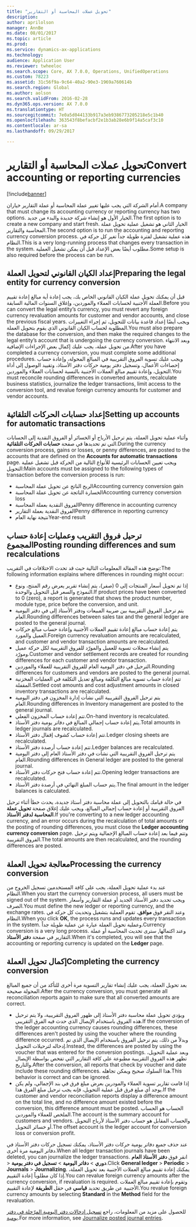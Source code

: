 ```yaml
---
title: "تحويل عملات المحاسبة أو التقارير"
description: 
author: aprilolson
manager: AnnBe
ms.date: 08/01/2017
ms.topic: article
ms.prod: 
ms.service: dynamics-ax-applications
ms.technology: 
audience: Application User
ms.reviewer: twheeloc
ms.search.scope: Core, AX 7.0.0, Operations, UnifiedOperations
ms.custom: 78223
ms.assetid: 31c56f9a-9c64-40a2-90e3-1969a760614b
ms.search.region: Global
ms.author: aolson
ms.search.validFrom: 2016-02-28
ms.dyn365.ops.version: AX 7.0.0
ms.translationtype: HT
ms.sourcegitcommit: 7e0a5d044133b917a3eb9386773205218e5c1b40
ms.openlocfilehash: 363543f8befacbf2e1b3ab28e6b9f14a5caf3c10
ms.contentlocale: ar-sa
ms.lasthandoff: 09/29/2017

---
```


# <a name="convert-accounting-or-reporting-currencies"></a><span data-ttu-id="884bd-102">تحويل عملات المحاسبة أو التقارير</span><span class="sxs-lookup"><span data-stu-id="884bd-102">Convert accounting or reporting currencies</span></span>

[!include[banner](../includes/banner.md)]


<span data-ttu-id="884bd-103">أمام الشركة التي يجب عليها تغيير عملة المحاسبة أو عملة التقارير خياران.</span><span class="sxs-lookup"><span data-stu-id="884bd-103">A company that must change its accounting currency or reporting currency has two options.</span></span> <span data-ttu-id="884bd-104">الخيار الأول هو إنشاء شركة جديدة والبدء من جديد.</span><span class="sxs-lookup"><span data-stu-id="884bd-104">The first option is to create a new company and start fresh.</span></span> <span data-ttu-id="884bd-105">الخيار الثاني هو تشغيل عملية تحويل عملة المحاسبة والتقارير.</span><span class="sxs-lookup"><span data-stu-id="884bd-105">The second option is to run the accounting and reporting currency conversion process.</span></span> <span data-ttu-id="884bd-106">هذه عملية تشغيل لفترة طويلة جداً تغير كل حركة في النظام.</span><span class="sxs-lookup"><span data-stu-id="884bd-106">This is a very long-running process that changes every transaction in the system.</span></span> <span data-ttu-id="884bd-107">مطلوب أيضًا بعض الإعداد قبل أن يمكن تشغيل العملية.</span><span class="sxs-lookup"><span data-stu-id="884bd-107">Some setup is also required before the process can be run.</span></span>

## <a name="preparing-the-legal-entity-for-currency-conversion"></a><span data-ttu-id="884bd-108">إعداد الكيان القانوني لتحويل العملة</span><span class="sxs-lookup"><span data-stu-id="884bd-108">Preparing the legal entity for currency conversion</span></span>
<span data-ttu-id="884bd-109">قبل أن يمكنك تحويل عملة الكيان القانوني الخاص بك، يجب إعادة أية مبالغ إعادة تقييم العملة الأجنبية لحسابات العملاء والموردين، وإغلاق السنوات المالية السابقة.</span><span class="sxs-lookup"><span data-stu-id="884bd-109">Before you can convert the legal entity’s currency, you must revert any foreign currency revaluation amounts for customer and vendor accounts, and close the previous fiscal years.</span></span> <span data-ttu-id="884bd-110">ويجب أيضًا إعداد قاعدة بيانات للتحويل، ثم إجراء التغييرات المطلوبة لحساب الكيان القانوني الذي يقوم بتحويل العملة.</span><span class="sxs-lookup"><span data-stu-id="884bd-110">You must also prepare the database for the conversion, and then make the required changes to the legal entity’s account that is undergoing the currency conversion.</span></span> <span data-ttu-id="884bd-111">وبعد الانتهاء من تحويل عملة، يجب عليك إكمال بعض الإجراءات الإضافية.</span><span class="sxs-lookup"><span data-stu-id="884bd-111">After you have completed a currency conversion, you must complete some additional procedures.</span></span> <span data-ttu-id="884bd-112">ويجب عليك تسوية الفروق التقريبية في المبالغ المحولة، وإعادة حساب إحصاءات الأعمال، وتسجيل دفتر يومية حركات دفتر الأستاذ، وتقييد الوصول إلى أداة التحويل، وإعادة تقييم مبالغ العملات الأجنبية بالنسبة لحسابات العملاء والموردين.</span><span class="sxs-lookup"><span data-stu-id="884bd-112">You must reconcile rounding differences in converted amounts, recalculate business statistics, journalize the ledger transactions, limit access to the conversion tool, and revalue foreign currency amounts for customer and vendor accounts.</span></span>

## <a name="setting-up-accounts-for-automatic-transactions"></a><span data-ttu-id="884bd-113">إعداد حسابات الحركات التلقائية</span><span class="sxs-lookup"><span data-stu-id="884bd-113">Setting up accounts for automatic transactions</span></span>
<span data-ttu-id="884bd-114">وأثناء عملية تحويل العملة، يتم ترحيل الأرباح أو الخسائر أو الفروق النقدية إلى الحسابات التي تم تحديدها في صفحة **حسابات الحركات التلقائية**.</span><span class="sxs-lookup"><span data-stu-id="884bd-114">During the currency conversion process, gains or losses, or penny differences, are posted to the accounts that are defined on the **Accounts for automatic transactions** page.</span></span> <span data-ttu-id="884bd-115">ويجب تعيين الحسابات الرئيسية للأنواع التالية من الحركة قبل تشغيل عملية التحويل:</span><span class="sxs-lookup"><span data-stu-id="884bd-115">Main accounts must be assigned to the following types of transaction before the conversion process is run:</span></span>

-   <span data-ttu-id="884bd-116">الربح الناتج عن تحويل عملة المحاسبة</span><span class="sxs-lookup"><span data-stu-id="884bd-116">Accounting currency conversion gain</span></span>
-   <span data-ttu-id="884bd-117">الخسارة الناتجة عن تحويل عملة المحاسبة</span><span class="sxs-lookup"><span data-stu-id="884bd-117">Accounting currency conversion loss</span></span>
-   <span data-ttu-id="884bd-118">الفروق النقدية بعملة المحاسبة</span><span class="sxs-lookup"><span data-stu-id="884bd-118">Penny difference in accounting currency</span></span>
-   <span data-ttu-id="884bd-119">الفروق النقدية بعملة التقارير</span><span class="sxs-lookup"><span data-stu-id="884bd-119">Penny difference in reporting currency</span></span>
-   <span data-ttu-id="884bd-120">نتيجة نهاية العام</span><span class="sxs-lookup"><span data-stu-id="884bd-120">Year-end result</span></span>

## <a name="posting-rounding-differences-and-sum-recalculations"></a><span data-ttu-id="884bd-121">ترحيل فروق التقريب وعمليات إعادة حساب المجموع</span><span class="sxs-lookup"><span data-stu-id="884bd-121">Posting rounding differences and sum recalculations</span></span>
<span data-ttu-id="884bd-122">توضح هذه المقالة المعلومات التالية حيث قد تحدث الاختلافات في التقريب:</span><span class="sxs-lookup"><span data-stu-id="884bd-122">The following information explains where differences in rounding might occur:</span></span>

-   <span data-ttu-id="884bd-123">إذا تم تحويل أسعار المنتجات إلى 0 (صفر)، يتم إنشاء تقرير يعرض رقم المنتج، ونوع النموذج والسعر قبل التحويل والوحدة.</span><span class="sxs-lookup"><span data-stu-id="884bd-123">If product prices have been converted to 0 (zero), a report is generated that shows the product number, module type, price before the conversion, and unit.</span></span>
-   <span data-ttu-id="884bd-124">يتم ترحيل الفروق التقريبية بين ضريبة المبيعات ودفتر الأستاذ إلى في دفتر اليومية العام.</span><span class="sxs-lookup"><span data-stu-id="884bd-124">Rounding differences between sales tax and the general ledger are posted to the general journal.</span></span>
-   <span data-ttu-id="884bd-125">يتم إعادة حساب مبالغ إعادة تقييم العملات الأجنبية وإعادة حساب مبالغ حركات العميل والمورد.</span><span class="sxs-lookup"><span data-stu-id="884bd-125">Foreign currency revaluation amounts are recalculated, and customer and vendor transaction amounts are recalculated.</span></span>
-   <span data-ttu-id="884bd-126">يتم إنشاء سجلات تسوية للعميل والمورّد للفروق التقريبية لكل حركة عميل ومورّد.</span><span class="sxs-lookup"><span data-stu-id="884bd-126">Customer and vendor settlement records are created for rounding differences for each customer and vendor transaction.</span></span>
-   <span data-ttu-id="884bd-127">الترحيل في دفتر اليومية العام للفروق التقريبية للعملاء والموردين.</span><span class="sxs-lookup"><span data-stu-id="884bd-127">Rounding differences for customers and vendors are posted to the general journal.</span></span>
-   <span data-ttu-id="884bd-128">تتم إعادة حساب تسوية مبالغ التكلفة ومبالغ تعديل التكلفة في العمليات المخزنية المقفلة.</span><span class="sxs-lookup"><span data-stu-id="884bd-128">Settled cost amounts and cost adjustment amounts in closed inventory transactions are recalculated.</span></span>
-   <span data-ttu-id="884bd-129">يتم ترحيل الفروق التقريبية التي نشأت إدارة المخزون في دفتر اليومية العام.</span><span class="sxs-lookup"><span data-stu-id="884bd-129">Rounding differences in Inventory management are posted to the general journal.</span></span>
-   <span data-ttu-id="884bd-130">تتم إعادة حساب المخزون الفعلي.</span><span class="sxs-lookup"><span data-stu-id="884bd-130">On-hand inventory is recalculated.</span></span>
-   <span data-ttu-id="884bd-131">يتم إعادة حساب إجمالي المبالغ في دفاتر يومية دفتر الأستاذ.</span><span class="sxs-lookup"><span data-stu-id="884bd-131">Total amounts in ledger journals are recalculated.</span></span>
-   <span data-ttu-id="884bd-132">تتم إعادة حساب كشوف إقفال دفتر الأستاذ.</span><span class="sxs-lookup"><span data-stu-id="884bd-132">Ledger closing sheets are recalculated.</span></span>
-   <span data-ttu-id="884bd-133">تتم إعادة حساب أرصدة دفتر الأستاذ.</span><span class="sxs-lookup"><span data-stu-id="884bd-133">Ledger balances are recalculated.</span></span>
-   <span data-ttu-id="884bd-134">يتم ترحيل الفروق التقريبية التي نشأت في دفتر الأستاذ العام إلى دفتر اليومية العام.</span><span class="sxs-lookup"><span data-stu-id="884bd-134">Rounding differences in General ledger are posted to the general journal.</span></span>
-   <span data-ttu-id="884bd-135">تتم إعادة حساب فتح حركات دفتر الأستاذ.</span><span class="sxs-lookup"><span data-stu-id="884bd-135">Opening ledger transactions are recalculated.</span></span>
-   <span data-ttu-id="884bd-136">يتم حساب المبلغ النهائي في أرصدة دفتر الأستاذ.</span><span class="sxs-lookup"><span data-stu-id="884bd-136">The final amount in the ledger balances is calculated.</span></span>

<span data-ttu-id="884bd-137">في حالة قيامك بالتحويل إلى عملة محاسبة دفتر أستاذ جديدة، يحدث خطأ أثناء ترحيل الفروق التقريبية أو إعادة حساب إجمالي المبالغ، ويجب عليك إغلاق صفحة **تحويل عملة المحاسبة لدفتر الأستاذ‬**.</span><span class="sxs-lookup"><span data-stu-id="884bd-137">If you're converting to a new ledger accounting currency, and an error occurs during the recalculation of total amounts or the posting of rounding differences, you must close the **Ledger accounting currency conversion** page.</span></span> <span data-ttu-id="884bd-138">وتتم فيما بعد إعادة حساب المبالغ الإجمالية ويتم ترحيل الفروق التقريبية.</span><span class="sxs-lookup"><span data-stu-id="884bd-138">The total amounts are then recalculated, and the rounding differences are posted.</span></span>

## <a name="processing-the-currency-conversion"></a><span data-ttu-id="884bd-139">معالجة تحويل العملة</span><span class="sxs-lookup"><span data-stu-id="884bd-139">Processing the currency conversion</span></span>
<span data-ttu-id="884bd-140">عند بدء عملية تحويل العملة، يجب على كافة المستخدمين تسجيل الخروج من النظام.</span><span class="sxs-lookup"><span data-stu-id="884bd-140">When you start the currency conversion process, all users must be signed out of the system.</span></span> <span data-ttu-id="884bd-141">ويجب تحديد دفتر الأستاذ الجديد أو عملة التقارير وأسعار الصرف.</span><span class="sxs-lookup"><span data-stu-id="884bd-141">You must define the new ledger or reporting currency, and the exchange rates.</span></span> <span data-ttu-id="884bd-142">وعند النقر فوق **موافق**، تقوم العملية بتشغيل وتحديث كل حركة في النظام.</span><span class="sxs-lookup"><span data-stu-id="884bd-142">When you click **OK**, the process runs and updates every transaction in the system.</span></span> <span data-ttu-id="884bd-143">وعملية تحويل العملة عبارة عن عملية طويلة جداً.</span><span class="sxs-lookup"><span data-stu-id="884bd-143">Currency conversion is a very long process.</span></span> <span data-ttu-id="884bd-144">وعند اكتمالها, سترى تحديث المحاسبة أو عملة التقارير في صفحة **دفتر الأستاذ**.</span><span class="sxs-lookup"><span data-stu-id="884bd-144">When it's completed, you will see that the accounting or reporting currency is updated on the **Ledger** page.</span></span>

## <a name="completing-the-currency-conversion"></a><span data-ttu-id="884bd-145">إكمال تحويل العملة</span><span class="sxs-lookup"><span data-stu-id="884bd-145">Completing the currency conversion</span></span>
<span data-ttu-id="884bd-146">بعد تحويل العملة، يجب عليك إنشاء تقارير التسوية مرة أخرى للتأكد من أن جميع المبالغ المحولة صحيحة.</span><span class="sxs-lookup"><span data-stu-id="884bd-146">After the currency conversion, you must generate all reconciliation reports again to make sure that all converted amounts are correct.</span></span>

-   <span data-ttu-id="884bd-147">ويؤدي تحويل عملة محاسبة دفتر الأستاذ إلى ظهور الفروق التقريبية، ولا يتم ترحيل هذه الفروق باستخدام الإيصال الذي حدث فيه الفرق التقريبي.</span><span class="sxs-lookup"><span data-stu-id="884bd-147">If the conversion of the ledger accounting currency causes rounding differences, these differences aren't posted by using the voucher where the rounding difference occurred.</span></span> <span data-ttu-id="884bd-148">وبدلاً من ذلك، يتم ترحيل الفروق باستخدام الإيصال الذي تم إدخاله لترحيلات التحويل.</span><span class="sxs-lookup"><span data-stu-id="884bd-148">Instead, the differences are posted by using the voucher that was entered for the conversion postings.</span></span> <span data-ttu-id="884bd-149">وبعد عملية التحويل، تظهر هذه الفروق التقريبية مطبوعة على كافة التقارير التي تفحص بواسطة الإيصال والتاريخ.</span><span class="sxs-lookup"><span data-stu-id="884bd-149">After the conversion, all reports that check by voucher and date include these rounding differences.</span></span> <span data-ttu-id="884bd-150">هذا السلوك صحيح ويمكن تجاهله.</span><span class="sxs-lookup"><span data-stu-id="884bd-150">This behavior is correct and can be ignored.</span></span>
-   <span data-ttu-id="884bd-151">إذا قامت تقارير تسوية العملاء والمودرين بعرض مبلغ فرق في بند الإجمالي، ولم يكن يوجد أي مبلغ فرق قبل عملية التحويل، فإنه يجب ترحيل مبلغ الفرق هذا.</span><span class="sxs-lookup"><span data-stu-id="884bd-151">If the customer and vendor reconciliation reports display a difference amount on the total line, and no difference amount existed before the conversion, this difference amount must be posted.</span></span> <span data-ttu-id="884bd-152">الحساب هو الحساب الملخص للعملاء والموردين.</span><span class="sxs-lookup"><span data-stu-id="884bd-152">The account is the summary account for customers and vendors.</span></span> <span data-ttu-id="884bd-153">والحساب المقابل هو حساب دفتر الأستاذ لأرباح التحويل أو خسائر التحويل.</span><span class="sxs-lookup"><span data-stu-id="884bd-153">The offset account is the ledger account for conversion loss or conversion profit.</span></span>

<span data-ttu-id="884bd-154">عند حذف جميع دفاتر يومية حركات دفتر الأستاذ، يمكنك تسجيل حركات دفتر الأستاذ في دفاتر اليومية مرة أخرى.</span><span class="sxs-lookup"><span data-stu-id="884bd-154">When all ledger transaction journals have been deleted, you can journalize the ledger transactions.</span></span> <span data-ttu-id="884bd-155">انقر فوق **دفتر الأستاذ العام** &gt; **‎دوري** &gt; **دفاتر اليومية** &gt; **تسجيل في دفتر يومية**.</span><span class="sxs-lookup"><span data-stu-id="884bd-155">Click **General ledger** &gt; **Periodic** &gt; **Journals** &gt; **Journalizing**.</span></span> <span data-ttu-id="884bd-156">يمكنك إعادة تقييم مبالغ العملات الأجنبية بعد تحويل العملة، إذا كان مطلوباً إعادة التقييم.</span><span class="sxs-lookup"><span data-stu-id="884bd-156">You can revalue foreign currency amounts after the currency conversion, if revaluation is required.</span></span> <span data-ttu-id="884bd-157">وتقوم بإعادة تقييم مبالغ العملات الأجنبية عن طريق تحديد **قياسي** في حقل **الطريقة** لإعادة التقييم.</span><span class="sxs-lookup"><span data-stu-id="884bd-157">You revalue foreign currency amounts by selecting **Standard** in the **Method** field for the revaluation.</span></span>

<span data-ttu-id="884bd-158">للحصول على مزيد من المعلومات، راجع [تسجيل إدخالات دفتر اليومية المرّحلة في دفتر يومية‬](tasks/journalize-posted-journal-entries.md).</span><span class="sxs-lookup"><span data-stu-id="884bd-158">For more information, see [Journalize posted journal entries](tasks/journalize-posted-journal-entries.md).</span></span>


